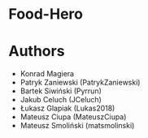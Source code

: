 # Food-Hero

# Authors
* Konrad Magiera
* Patryk Zaniewski (PatrykZaniewski)
* Bartek Siwiński (Pyrrun)
* Jakub Celuch (JCeluch)
* Łukasz Glapiak (Lukas2018)
* Mateusz Ciupa (MateuszCiupa)
* Mateusz Smoliński (matsmolinski)
